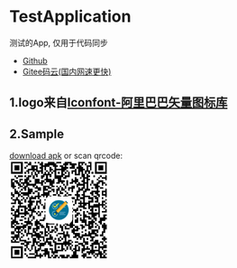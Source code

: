 # TestApplication
 测试的App, 仅用于代码同步
 <ul>
     <li>
        <a href="https://github.com/actor20170211030627/TestApplication">Github</a>
     </li>
     <li>
        <a href="https://gitee.com/actor20170211030627/TestApplication">Gitee码云(国内网速更快)</a>
     </li>
 </ul>

## 1.logo来自<a href="https://www.iconfont.cn/search/index?searchType=icon&q=test">Iconfont-阿里巴巴矢量图标库</a>

## 2.Sample
<a href="https://github.com/actor20170211030627/TestApplication/raw/master/app/build/outputs/apk/debug/app-debug.apk">download apk</a> or scan qrcode:  <br/>
<img src="captures/qrcode.png" width=35%></img>
